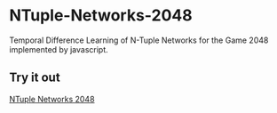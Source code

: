 # NTuple-Networks-2048

Temporal Difference Learning of N-Tuple Networks for the Game 2048 implemented by javascript.

## Try it out

[NTuple Networks 2048](https://q12we34rt5.github.io/NTuple-Networks-2048/)
